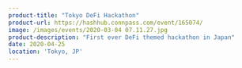 ```yaml
---
product-title: "Tokyo DeFi Hackathon"
product-url: https://hashhub.connpass.com/event/165074/
image: /images/events/2020-03-04 07.11.27.jpg
product-description: "First ever DeFi themed hackathon in Japan"  
date: 2020-04-25
location: 'Tokyo, JP'
---
```

